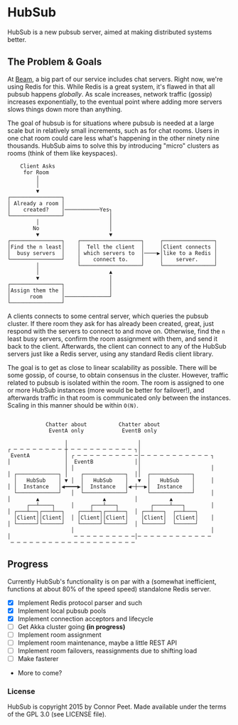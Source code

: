# HubSub

HubSub is a new pubsub server, aimed at making distributed systems better.

## The Problem & Goals

At [Beam](https://github.com/WatchBeam), a big part of our service includes chat servers. Right now, we're using Redis for this. While Redis is a great system, it's flawed in that all pubsub happens _globally_. As scale increases, network traffic (gossip) increases exponentially, to the eventual point where adding more servers slows things down more than anything.

The goal of hubsub is for situations where pubsub is needed at a large scale but in relatively small increments, such as for chat rooms. Users in one chat room could care less what's happening in the other ninety nine thousands. HubSub aims to solve this by introducing "micro" clusters as rooms (think of them like keyspaces).

```
    Client Asks                                                   
     for Room                                                     
         │                                                        
         │                                                        
         ▼                                                        
┌────────────────┐                                                
│ Already a room │                                                
│    created?    │───────────Yes┐
└────────────────┘              │
         │                      │
        No                      │
         ▼                      ▼
┌────────────────┐    ┌───────────────────┐     ┌────────────────┐
│Find the n least│    │  Tell the client  │     │Client connects │
│  busy servers  │    │ which servers to  │────▶│like to a Redis │
└────────────────┘    │    connect to.    │     │    server.     │
         │            └───────────────────┘     └────────────────┘
         │                      ▲
         ▼                      │
┌────────────────┐              │
│Assign them the │              │
│      room      │──────────────┘
└────────────────┘
```

A clients connects to some central server, which queries the pubsub cluster. If there room they ask for has already been created, great, just respond with the servers to connect to and move on. Otherwise, find the `n` least busy servers, confirm the room assignment with them, and send it back to the client. Afterwards, the client can connect to any of the HubSub servers just like a Redis server, using any standard Redis client library.

The goal is to get as close to linear scalability as possible. There will be some gossip, of course, to obtain consensus in the cluster. However, traffic related to pubsub is isolated within the room. The room is assigned to one or more HubSub instances (more would be better for failover!), and afterwards traffic in that room is communicated only between the instances. Scaling in this manner should be within `O(N)`.

```

            Chatter about          Chatter about
             EventA only            EventB only

                  │                      │
┌ ─ ─ ─ ─ ─ ─ ─ ─ ┼ ─ ─ ─ ─ ─ ─ ─ ─ ─ ─ ┐│
 EventA           │ ┌ ─ ─ ─ ─ ─ ─ ─ ─ ─ ─│─ ─ ─ ─ ─ ─ ─ ─ ─ ─ ─ ┐
│                 │  EventB             ││
                  │ │                    │                      │
│ ┌─────────────┐ │    ┌─────────────┐  ││  ┌─────────────┐
  │   HubSub    │ ▼ │  │   HubSub    │   ▼  │   HubSub    │     │
│ │  Instance   │◀━━━━▶│  Instance   │◀─┼──▶│  Instance   │
  └─────────────┘   │  └─────────────┘      └─────────────┘     │
│        ▲                    ▲         │          ▲
      ┌──┴────┐     │     ┌───┴───┐          ┌─────┴───┐        │
│ ┌───┴──┐┌───┴──┐    ┌───┴──┐┌───┴──┐  │ ┌──┴───┐  ┌──┴───┐
  │Client││Client│  │ │Client││Client│    │Client│  │Client│    │
│ └──────┘└──────┘    └──────┘└──────┘  │ └──────┘  └──────┘
                    │                                           │
│                    ─ ─ ─ ─ ─ ─ ─ ─ ─ ─│─ ─ ─ ─ ─ ─ ─ ─ ─ ─ ─ ─
 ─ ─ ─ ─ ─ ─ ─ ─ ─ ─ ─ ─ ─ ─ ─ ─ ─ ─ ─ ─

```

## Progress

Currently HubSub's functionality is on par with a (somewhat inefficient, functions at about 80% of the speed speed) standalone Redis server.

 * [x] Implement Redis protocol parser and such
 * [x] Implement local pubsub pools
 * [x] Implement connection acceptors and lifecycle
 * [ ] Get Akka cluster going **(in progress)**
 * [ ] Implement room assignment
 * [ ] Implement room maintenance, maybe a little REST API
 * [ ] Implement room failovers, reassignments due to shifting load
 * [ ] Make fasterer
 * More to come?

### License

HubSub is copyright 2015 by Connor Peet. Made available under the terms of the GPL 3.0 (see LICENSE file).